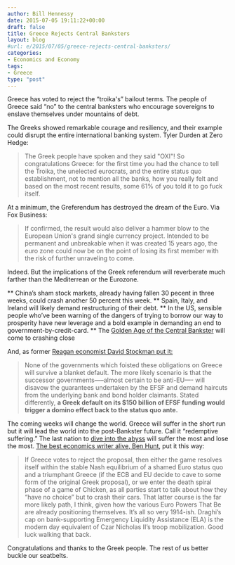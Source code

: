 ```yaml
---
author: Bill Hennessy
date: 2015-07-05 19:11:22+00:00
draft: false
title: Greece Rejects Central Banksters
layout: blog
#url: e/2015/07/05/greece-rejects-central-banksters/
categories:
- Economics and Economy
tags:
- Greece
type: "post"
---
```


Greece has voted to reject the “troika's” bailout terms. The people of Greece said “no” to the central banksters who encourage sovereigns to enslave themselves under mountains of debt.

The Greeks showed remarkable courage and resiliency, and their example could disrupt the entire international banking system. Tyler Durden at Zero Hedge:



> The Greek people have spoken and they said "OXI"!
So congratulations Greece: for the first time you had the chance to tell the Troika, the unelected eurocrats, and the entire status quo establishment, not to mention all the banks, how you really felt and based on the most recent results, some 61% of you told it to go fuck itself.





At a minimum, the Greferendum has destroyed the dream of the Euro. Via Fox Business:



> If confirmed, the result would also deliver a hammer blow to the European Union's grand single currency project. Intended to be permanent and unbreakable when it was created 15 years ago, the euro zone could now be on the point of losing its first member with the risk of further unraveling to come.



Indeed. But the implications of the Greek referendum will reverberate much farther than the Mediterrean or the Eurozone.




** China’s sham stock markets, already having fallen 30 pecent in three weeks, could crash another 50 percent this week.
** Spain, Italy, and Ireland will likely demand restructuring of their debt.
** In the US, sensible people who’ve been warning of the dangers of trying to borrow our way to prosperity have new leverage and a bold example in demanding an end to government-by-credit-card.
** The [Golden Age of the Central Bankster](https://www.salientpartners.com/epsilontheory/post/2015/06/22/inherent-vice) will come to crashing close


And, as former [Reagan economist David Stockman put it:](https://davidstockmanscontracorner.com/good-on-you-greece-but-dont-waver-now-part-2/)



> None of the governments which foisted these obligations on Greece will survive a blanket default. The more likely scenario is that the successor governments—–almost certain to be anti-EU—- will disavow the guarantees undertaken by the EFSF and demand haircuts from the underlying bank and bond holder claimants. Stated differently, **a Greek default on its $150 billion of EFSF funding would trigger a domino effect back to the status quo ante.**



The coming weeks will change the world. Greece will suffer in the short run but it will lead the world into the post-Bankster future. Call it “redemptive suffering.” The last nation to [dive into the abyss](https://hennessysview.com/2015/07/02/the-corner-prosperity-is-just-around-is-miles-from-where-youre-standing/) will suffer the most and lose the most. [The best economics writer alive, Ben Hunt](https://www.salientpartners.com/epsilontheory/post/2015/06/29/1914-is-the-new-black), put it this way:



> If Greece votes to reject the proposal, then either the game resolves itself within the stable Nash equilibrium of a shamed Euro status quo and a triumphant Greece (if the ECB and EU decide to cave to some form of the original Greek proposal), or we enter the death spiral phase of a game of Chicken, as all parties start to talk about how they “have no choice” but to crash their cars. That latter course is the far more likely path, I think, given how the various Euro Powers That Be are already positioning themselves. It’s all so very 1914-ish. Draghi’s cap on bank-supporting Emergency Liquidity Assistance (ELA) is the modern day equivalent of Czar Nicholas II’s troop mobilization. Good luck walking that back.



Congratulations and thanks to the Greek people. The rest of us better buckle our seatbelts.
